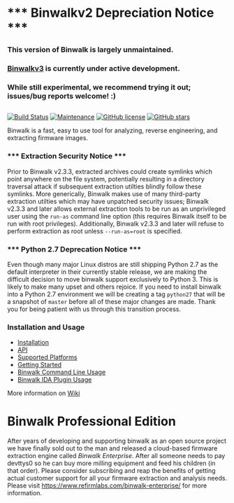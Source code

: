 # *** Binwalkv2 Depreciation Notice ***

### This version of Binwalk is largely unmaintained.

### [Binwalkv3](https://github.com/ReFirmLabs/binwalk/tree/binwalkv3) is currently under active development.
### While still experimental, we recommend trying it out; issues/bug reports welcome! :)


## 
[![Build Status](https://travis-ci.org/ReFirmLabs/binwalk.svg?branch=master)](https://travis-ci.org/ReFirmLabs/binwalk)
[![Maintenance](https://img.shields.io/badge/Maintained%3F-yes-green.svg)](https://GitHub.com/ReFirmLabs/binwalk/graphs/commit-activity)
[![GitHub license](https://img.shields.io/github/license/ReFirmLabs/binwalk.svg)](https://github.com/ReFirmLabs/binwalk/blob/master/LICENSE)
[![GitHub stars](https://img.shields.io/github/stars/badges/shields.svg?style=social&label=Stars)](https://github.com/ReFirmLabs/binwalk/stargazers)

Binwalk is a fast, easy to use tool for analyzing, reverse engineering, and extracting firmware images.


### *** Extraction Security Notice ***

Prior to Binwalk v2.3.3, extracted archives could create symlinks which point anywhere on the file system, potentially resulting in a directory traversal attack if subsequent extraction utilties blindly follow these symlinks. More generically, Binwalk makes use of many third-party extraction utilties which may have unpatched security issues; Binwalk v2.3.3 and later allows external extraction tools to be run as an unprivileged user using the `run-as` command line option (this requires Binwalk itself to be run with root privileges). Additionally, Binwalk v2.3.3 and later will refuse to perform extraction as root unless `--run-as=root` is specified.


### *** Python 2.7 Deprecation Notice ***

Even though many major Linux distros are still shipping Python 2.7 as the default interpreter in their currently stable release, we are making the difficult decision to move binwalk support exclusively to Python 3. This is likely to make many upset and others rejoice. If you need to install binwalk into a Python 2.7 environment we will be creating a tag `python27` that will be a snapshot of `master` before all of these major changes are made. Thank you for being patient with us through this transition process.


### Installation and Usage

* [Installation](./INSTALL.md)
* [API](./API.md)
* [Supported Platforms](https://github.com/ReFirmLabs/binwalk/wiki/Supported-Platforms)
* [Getting Started](https://github.com/ReFirmLabs/binwalk/wiki/Quick-Start-Guide)
* [Binwalk Command Line Usage](https://github.com/ReFirmLabs/binwalk/wiki/Usage)
* [Binwalk IDA Plugin Usage](https://github.com/ReFirmLabs/binwalk/wiki/Creating-Custom-Plugins)

More information on [Wiki](https://github.com/ReFirmLabs/binwalk/wiki)

# Binwalk Professional Edition

After years of developing and supporting binwalk as an open source project we have finally sold out to the man and released a cloud-based firmware extraction engine called *Binwalk Enterprise*. After all someone needs to pay devttys0 so he can buy more milling equipment and feed his children (in that order). Please consider subscribing and reap the benefits of getting actual customer support for all your firmware extraction and analysis needs. Please visit https://www.refirmlabs.com/binwalk-enterprise/ for more information. 
